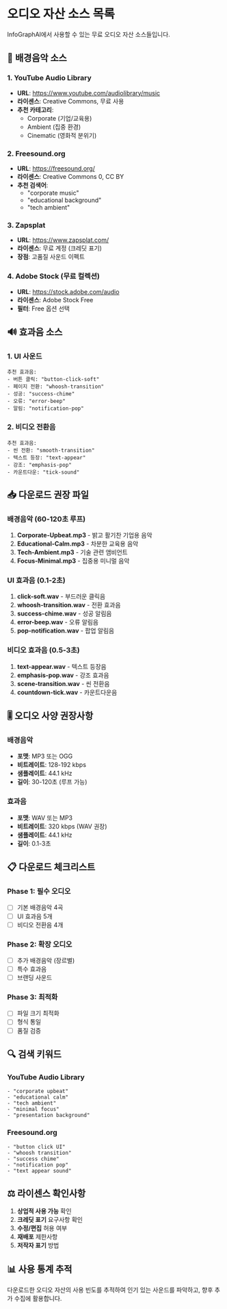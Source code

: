 # 오디오 자산 소스 목록

InfoGraphAI에서 사용할 수 있는 무료 오디오 자산 소스들입니다.

## 🎵 배경음악 소스

### 1. YouTube Audio Library
- **URL**: https://www.youtube.com/audiolibrary/music
- **라이센스**: Creative Commons, 무료 사용
- **추천 카테고리**: 
  - Corporate (기업/교육용)
  - Ambient (집중 환경)
  - Cinematic (영화적 분위기)

### 2. Freesound.org
- **URL**: https://freesound.org/
- **라이센스**: Creative Commons 0, CC BY
- **추천 검색어**: 
  - "corporate music"
  - "educational background"
  - "tech ambient"

### 3. Zapsplat
- **URL**: https://www.zapsplat.com/
- **라이센스**: 무료 계정 (크레딧 표기)
- **장점**: 고품질 사운드 이펙트

### 4. Adobe Stock (무료 컬렉션)
- **URL**: https://stock.adobe.com/audio
- **라이센스**: Adobe Stock Free
- **필터**: Free 옵션 선택

## 🔊 효과음 소스

### 1. UI 사운드
```
추천 효과음:
- 버튼 클릭: "button-click-soft"
- 페이지 전환: "whoosh-transition" 
- 성공: "success-chime"
- 오류: "error-beep"
- 알림: "notification-pop"
```

### 2. 비디오 전환음
```
추천 효과음:
- 씬 전환: "smooth-transition"
- 텍스트 등장: "text-appear"
- 강조: "emphasis-pop"
- 카운트다운: "tick-sound"
```

## 📥 다운로드 권장 파일

### 배경음악 (60-120초 루프)
1. **Corporate-Upbeat.mp3** - 밝고 활기찬 기업용 음악
2. **Educational-Calm.mp3** - 차분한 교육용 음악  
3. **Tech-Ambient.mp3** - 기술 관련 앰비언트
4. **Focus-Minimal.mp3** - 집중용 미니멀 음악

### UI 효과음 (0.1-2초)
1. **click-soft.wav** - 부드러운 클릭음
2. **whoosh-transition.wav** - 전환 효과음
3. **success-chime.wav** - 성공 알림음
4. **error-beep.wav** - 오류 알림음
5. **pop-notification.wav** - 팝업 알림음

### 비디오 효과음 (0.5-3초)
1. **text-appear.wav** - 텍스트 등장음
2. **emphasis-pop.wav** - 강조 효과음
3. **scene-transition.wav** - 씬 전환음
4. **countdown-tick.wav** - 카운트다운음

## 🎚️ 오디오 사양 권장사항

### 배경음악
- **포맷**: MP3 또는 OGG
- **비트레이트**: 128-192 kbps
- **샘플레이트**: 44.1 kHz
- **길이**: 30-120초 (루프 가능)

### 효과음
- **포맷**: WAV 또는 MP3
- **비트레이트**: 320 kbps (WAV 권장)
- **샘플레이트**: 44.1 kHz
- **길이**: 0.1-3초

## 📋 다운로드 체크리스트

### Phase 1: 필수 오디오
- [ ] 기본 배경음악 4곡
- [ ] UI 효과음 5개
- [ ] 비디오 전환음 4개

### Phase 2: 확장 오디오
- [ ] 추가 배경음악 (장르별)
- [ ] 특수 효과음
- [ ] 브랜딩 사운드

### Phase 3: 최적화
- [ ] 파일 크기 최적화
- [ ] 형식 통일
- [ ] 품질 검증

## 🔍 검색 키워드

### YouTube Audio Library
```
- "corporate upbeat"
- "educational calm" 
- "tech ambient"
- "minimal focus"
- "presentation background"
```

### Freesound.org
```
- "button click UI"
- "whoosh transition"
- "success chime"
- "notification pop"
- "text appear sound"
```

## ⚖️ 라이센스 확인사항

1. **상업적 사용 가능** 확인
2. **크레딧 표기** 요구사항 확인  
3. **수정/편집** 허용 여부
4. **재배포** 제한사항
5. **저작자 표기** 방법

## 📊 사용 통계 추적

다운로드한 오디오 자산의 사용 빈도를 추적하여 인기 있는 사운드를 파악하고, 향후 추가 수집에 활용합니다.